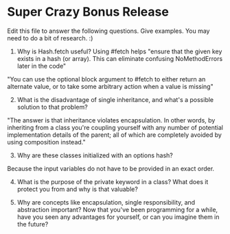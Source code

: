 # Super Crazy Bonus Release

Edit this file to answer the following questions. Give examples. You may need to do a bit of research. :)

1. Why is Hash.fetch useful?
Using #fetch helps "ensure that the given key exists in a hash (or array). This can eliminate confusing NoMethodErrors later in the code"

"You can use the optional block argument to #fetch to either return an alternate value, or to take some arbitrary action when a value is missing"

2. What is the disadvantage of single inheritance, and what's a possible solution to that problem?

"The answer is that inheritance violates encapsulation.  In other words, by inheriting from a class you're coupling yourself with any number of potential implementation details of the parent; all of which are completely avoided by using composition instead."

3. Why are these classes initialized with an options hash?

Because the input variables do not have to be provided in an exact order.

4. What is the purpose of the private keyword in a class? What does it protect you from and why is that valuable?

5. Why are concepts like encapsulation, single responsibility, and abstraction important? Now that you've been programming for a while, have you seen any advantages for yourself, or can you imagine them in the future?
